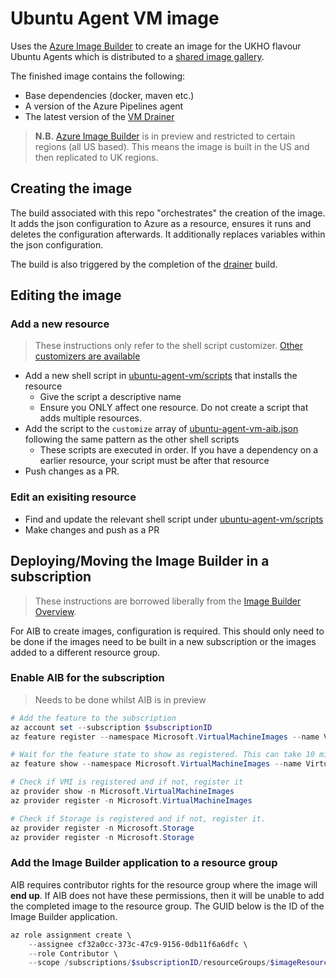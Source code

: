 # Ubuntu Agent VM image

Uses the [Azure Image Builder](https://docs.microsoft.com/en-us/azure/virtual-machines/linux/image-builder-overview) to create an image for the UKHO flavour Ubuntu Agents which is  distributed to a [shared image gallery](https://docs.microsoft.com/en-us/azure/virtual-machines/linux/shared-image-galleries).

The finished image contains the following:

- Base dependencies (docker, maven etc.)
- A version of the Azure Pipelines agent
- The latest version of the [VM Drainer](https://github.com/UKHO/AzDoAgentDrainer)

> **N.B.** [Azure Image Builder](https://docs.microsoft.com/en-us/azure/virtual-machines/linux/image-builder-overview) is in preview and restricted to certain regions (all US based). This means the image is built in the US and then replicated to UK regions.

## Creating the image

The build associated with this repo "orchestrates" the creation of the image. It adds the json configuration to Azure as a resource, ensures it runs and deletes the configuration afterwards. It additionally replaces variables within the json configuration.

The build is also triggered by the completion of the [drainer](https://github.com/UKHO/AzDoAgentDrainer) build.

## Editing the image

### Add a new resource

> These instructions only refer to the shell script customizer. [Other customizers are available](https://docs.microsoft.com/en-us/azure/virtual-machines/linux/image-builder-json#properties-customize)

- Add a new shell script in [ubuntu-agent-vm/scripts](ubuntu-agent-vm/scripts) that installs the resource
  - Give the script a descriptive name
  - Ensure you ONLY affect one resource. Do not create a script that adds multiple resources.
- Add the script to the `customize` array of  [ubuntu-agent-vm-aib.json](ubuntu-agent-vm/ubuntu-agent-vm-aib.json) following the same pattern as the other shell scripts
  - These scripts are executed in order. If you have a dependency on a earlier resource, your script must be after that resource
- Push changes as a PR.

### Edit an exisiting resource

- Find and update the relevant shell script under [ubuntu-agent-vm/scripts](ubuntu-agent-vm/scripts)
- Make changes and push as a PR

## Deploying/Moving the Image Builder in a subscription

> These instructions are borrowed liberally from the [Image Builder Overview](https://docs.microsoft.com/en-us/azure/virtual-machines/linux/image-builder-overview).

For AIB to create images, configuration is required. This should only need to be done if the images need to be built in a new subscription or the images added to a different resource group.

### Enable AIB for the subscription

> Needs to be done whilst AIB is in preview

```powershell
# Add the feature to the subscription
az account set --subscription $subscriptionID
az feature register --namespace Microsoft.VirtualMachineImages --name VirtualMachineTemplatePreview

# Wait for the feature state to show as registered. This can take 10 mins.
az feature show --namespace Microsoft.VirtualMachineImages --name VirtualMachineTemplatePreview

# Check if VMI is registered and if not, register it
az provider show -n Microsoft.VirtualMachineImages
az provider register -n Microsoft.VirtualMachineImages

# Check if Storage is registered and if not, register it.
az provider register -n Microsoft.Storage
az provider register -n Microsoft.Storage
```

### Add the Image Builder application to a resource group

AIB requires contributor rights for the resource group where the image will **end up**. If AIB does not have these permissions, then it will be unable to add the completed image to the resource group. The GUID below is the ID of the Image Builder application.

```powershell
az role assignment create \
    --assignee cf32a0cc-373c-47c9-9156-0db11f6a6dfc \
    --role Contributor \
    --scope /subscriptions/$subscriptionID/resourceGroups/$imageResourceGroup
```
